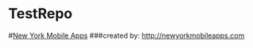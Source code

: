# TestRepo

#[New York Mobile Apps](http://newyorkmobileapps.com "http://newyorkmobileapps.com")
###created by: http://newyorkmobileapps.com
